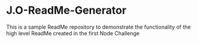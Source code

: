 # J.O-ReadMe-Generator
This is a sample ReadMe repository to demonstrate the functionality of the high level ReadMe created in the first Node Challenge
